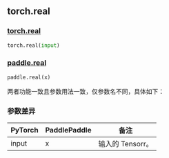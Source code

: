 ## torch.real
### [torch.real](https://pytorch.org/docs/stable/generated/torch.real.html?highlight=real#torch.real)

```python
torch.real(input)
```

### [paddle.real](https://www.paddlepaddle.org.cn/documentation/docs/zh/api/paddle/real_cn.html#real)

```python
paddle.real(x)
```

两者功能一致且参数用法一致，仅参数名不同，具体如下：
### 参数差异
| PyTorch       | PaddlePaddle | 备注                                                   |
| ------------- | ------------ | ------------------------------------------------------ |
| input         | x            | 输入的 Tensorr。                   |
